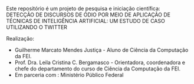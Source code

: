 Este repositório é um projeto de pesquisa e iniciação científica:<br>
DETECÇÃO DE DISCURSOS DE ÓDIO POR MEIO DE APLICAÇÃO DE TÉCNICAS DE INTELIGÊNCIA ARTIFICIAL: UM ESTUDO DE CASO UTILIZANDO O TWITTER

Realização:
  + Guilherme Marcato Mendes Justiça - Aluno de Ciência da Computação da FEI.
  + Prof. Dra. Leila Cristina C. Bergamasco - Orientadora, coordenadora e chefe do departamento do curso de Ciência da Computação da FEI. 
  + Em parceria com : Ministério Público Federal
